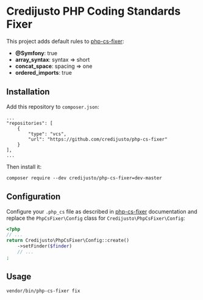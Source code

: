 # Credijusto PHP Coding Standards Fixer

This project adds default rules to [php-cs-fixer](https://github.com/FriendsOfPHP/PHP-CS-Fixer):

- **@Symfony**: true
- **array_syntax**: syntax => short
- **concat_space**: spacing => one
- **ordered_imports**: true

## Installation
Add this repository to `composer.json`:

```
...
"repositories": [
    {
        "type": "vcs",
        "url": "https://github.com/credijusto/php-cs-fixer"
    }
],
...
```

Then install it:

```
composer require --dev credijusto/php-cs-fixer=dev-master
```

## Configuration

Configure your `.php_cs` file as described in [php-cs-fixer](https://github.com/FriendsOfPHP/PHP-CS-Fixer) documentation and replace the `PhpCsFixer\Config` class for `Credijusto\PhpCsFixer\Config`:


```php
<?php
// ...
return Credijusto\PhpCsFixer\Config::create()
    ->setFinder($finder)
    // ...
;
```

## Usage

```
vendor/bin/php-cs-fixer fix
```
